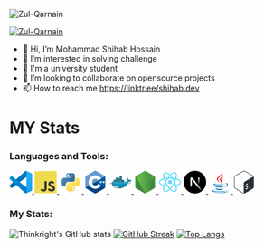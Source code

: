 <p align="left"> <img src="https://komarev.com/ghpvc/?username=Zul-Qarnainb&label=Profile%20views&color=0e75b6&style=flat" alt="Zul-Qarnain"/> </p>

<p align="left"> <a href="https://github.com/ryo-ma/github-profile-trophy"><img src="https://github-profile-trophy.vercel.app/?username=Zul-Qarnain" alt="Zul-Qarnain"/></a> </p>

- 👋 Hi, I’m Mohammad Shihab Hossain
- 👀 I’m interested in solving challenge
- 🌱 I'm a university student
- 💞️ I’m looking to collaborate on opensource projects
- 📫 How to reach me https://linktr.ee/shihab.dev


# MY Stats

### Languages and Tools:
<p align="left">
<a href="https://code.visualstudio.com/" target="_blank"> <img src="https://raw.githubusercontent.com/devicons/devicon/master/icons/vscode/vscode-original.svg" alt="vscode" width="40" height="40"/> </a>
<a href="https://www.javascript.com/" target="_blank"> <img src="https://raw.githubusercontent.com/devicons/devicon/master/icons/javascript/javascript-original.svg" alt="javascript" width="40" height="40"/> </a>
<a href="https://www.python.org/" target="_blank"> <img src="https://raw.githubusercontent.com/devicons/devicon/master/icons/python/python-original.svg" alt="python" width="40" height="40"/> </a>
<a href="https://isocpp.org/" target="_blank"> <img src="https://raw.githubusercontent.com/devicons/devicon/master/icons/cplusplus/cplusplus-original.svg" alt="cplusplus" width="40" height="40"/> </a>
<a href="https://www.docker.com/" target="_blank"> <img src="https://raw.githubusercontent.com/devicons/devicon/master/icons/docker/docker-original.svg" alt="docker" width="40" height="40"/> </a>
<a href="https://nodejs.org/" target="_blank"> <img src="https://raw.githubusercontent.com/devicons/devicon/master/icons/nodejs/nodejs-original.svg" alt="nodejs" width="40" height="40"/> </a>
<a href="https://reactjs.org/" target="_blank"> <img src="https://raw.githubusercontent.com/devicons/devicon/master/icons/react/react-original.svg" alt="react" width="40" height="40"/> </a>
<a href="https://nextjs.org/" target="_blank"> <img src="https://raw.githubusercontent.com/devicons/devicon/master/icons/nextjs/nextjs-original.svg" alt="nextjs" width="40" height="40"/> </a>
<a href="https://www.java.com/" target="_blank"> <img src="https://raw.githubusercontent.com/devicons/devicon/master/icons/java/java-original.svg" alt="java" width="40" height="40"/> </a>
<a href="https://www.gnu.org/software/bash/" target="_blank"> <img src="https://raw.githubusercontent.com/devicons/devicon/master/icons/bash/bash-original.svg" alt="bash" width="40" height="40"/> </a>
<!-- Add more icons as needed -->
</p>

### My Stats:
![Thinkright's GitHub stats](https://github-readme-stats.vercel.app/api?username=Zul-Qarnain&show_icons=true&theme=midnight-purple)
[![GitHub Streak](https://streak-stats.demolab.com?user=Zul-Qarnain&theme=midnight-purple&hide_border=true)](https://git.io/streak-stats)
[![Top Langs](https://github-readme-stats.vercel.app/api/top-langs/?username=Zul-Qarnain&layout=compact&theme=dark)](https://github.com/anuraghazra/github-readme-stats)
